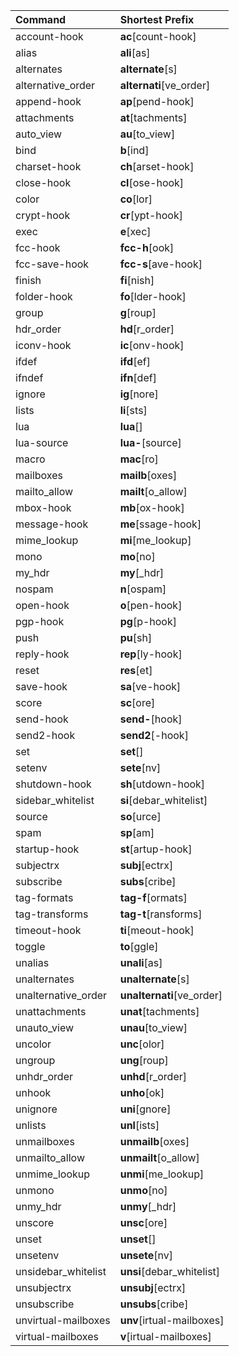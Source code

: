 | Command             | Shortest Prefix           |
| :------------------ | :------------------------ |
| account-hook        | **ac**[count-hook]        |
| alias               | **ali**[as]               |
| alternates          | **alternate**[s]          |
| alternative_order   | **alternati**[ve_order]   |
| append-hook         | **ap**[pend-hook]         |
| attachments         | **at**[tachments]         |
| auto_view           | **au**[to_view]           |
| bind                | **b**[ind]                |
| charset-hook        | **ch**[arset-hook]        |
| close-hook          | **cl**[ose-hook]          |
| color               | **co**[lor]               |
| crypt-hook          | **cr**[ypt-hook]          |
| exec                | **e**[xec]                |
| fcc-hook            | **fcc-h**[ook]            |
| fcc-save-hook       | **fcc-s**[ave-hook]       |
| finish              | **fi**[nish]              |
| folder-hook         | **fo**[lder-hook]         |
| group               | **g**[roup]               |
| hdr_order           | **hd**[r_order]           |
| iconv-hook          | **ic**[onv-hook]          |
| ifdef               | **ifd**[ef]               |
| ifndef              | **ifn**[def]              |
| ignore              | **ig**[nore]              |
| lists               | **li**[sts]               |
| lua                 | **lua**[]                 |
| lua-source          | **lua-**[source]          |
| macro               | **mac**[ro]               |
| mailboxes           | **mailb**[oxes]           |
| mailto_allow        | **mailt**[o_allow]        |
| mbox-hook           | **mb**[ox-hook]           |
| message-hook        | **me**[ssage-hook]        |
| mime_lookup         | **mi**[me_lookup]         |
| mono                | **mo**[no]                |
| my_hdr              | **my**[_hdr]              |
| nospam              | **n**[ospam]              |
| open-hook           | **o**[pen-hook]           |
| pgp-hook            | **pg**[p-hook]            |
| push                | **pu**[sh]                |
| reply-hook          | **rep**[ly-hook]          |
| reset               | **res**[et]               |
| save-hook           | **sa**[ve-hook]           |
| score               | **sc**[ore]               |
| send-hook           | **send-**[hook]           |
| send2-hook          | **send2**[-hook]          |
| set                 | **set**[]                 |
| setenv              | **sete**[nv]              |
| shutdown-hook       | **sh**[utdown-hook]       |
| sidebar_whitelist   | **si**[debar_whitelist]   |
| source              | **so**[urce]              |
| spam                | **sp**[am]                |
| startup-hook        | **st**[artup-hook]        |
| subjectrx           | **subj**[ectrx]           |
| subscribe           | **subs**[cribe]           |
| tag-formats         | **tag-f**[ormats]         |
| tag-transforms      | **tag-t**[ransforms]      |
| timeout-hook        | **ti**[meout-hook]        |
| toggle              | **to**[ggle]              |
| unalias             | **unali**[as]             |
| unalternates        | **unalternate**[s]        |
| unalternative_order | **unalternati**[ve_order] |
| unattachments       | **unat**[tachments]       |
| unauto_view         | **unau**[to_view]         |
| uncolor             | **unc**[olor]             |
| ungroup             | **ung**[roup]             |
| unhdr_order         | **unhd**[r_order]         |
| unhook              | **unho**[ok]              |
| unignore            | **uni**[gnore]            |
| unlists             | **unl**[ists]             |
| unmailboxes         | **unmailb**[oxes]         |
| unmailto_allow      | **unmailt**[o_allow]      |
| unmime_lookup       | **unmi**[me_lookup]       |
| unmono              | **unmo**[no]              |
| unmy_hdr            | **unmy**[_hdr]            |
| unscore             | **unsc**[ore]             |
| unset               | **unset**[]               |
| unsetenv            | **unsete**[nv]            |
| unsidebar_whitelist | **unsi**[debar_whitelist] |
| unsubjectrx         | **unsubj**[ectrx]         |
| unsubscribe         | **unsubs**[cribe]         |
| unvirtual-mailboxes | **unv**[irtual-mailboxes] |
| virtual-mailboxes   | **v**[irtual-mailboxes]   |

